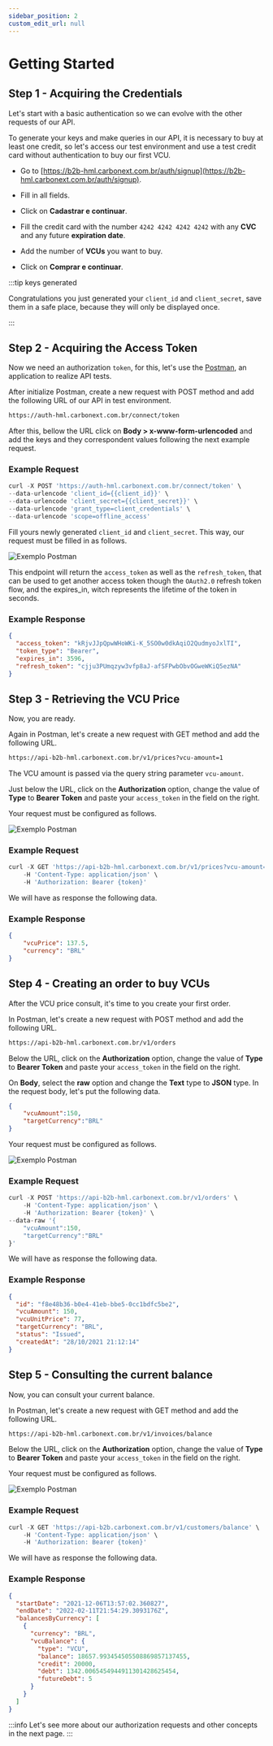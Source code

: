 ```yaml
---
sidebar_position: 2
custom_edit_url: null
---
```


# Getting Started

## Step 1 - Acquiring the Credentials

Let's start with a basic authentication so we can evolve with the other requests of our API.

To generate your keys and make queries in our API, it is necessary to buy at least one credit, so let's access our test environment and use a test credit card without authentication to buy our first VCU.

* Go to [https://b2b-hml.carbonext.com.br/auth/signup](https://b2b-hml.carbonext.com.br/auth/signup).

* Fill in all fields.

* Click on **Cadastrar e continuar**.

* Fill the credit card with the number `4242 4242 4242 4242` with any **CVC** and any future **expiration date**.

* Add the number of **VCUs** you want to buy.

* Click on **Comprar e continuar**.

:::tip keys generated

Congratulations you just generated your `client_id` and `client_secret`, save them in a safe place, because they will only be displayed once.

:::

## Step 2 - Acquiring the Access Token

Now we need an authorization `token`, for this, let's use the [Postman](https://www.postman.com/downloads/), an application to realize API tests.

After initialize Postman, create a new request with POST method and add the  following URL of our API in test environment.

```md title="BASE URL"
https://auth-hml.carbonext.com.br/connect/token
```

After this, bellow the URL click on **Body > x-www-form-urlencoded** and add the keys and they correspondent values following the next example request.

### Example Request

```javascript
curl -X POST 'https://auth-hml.carbonext.com.br/connect/token' \
--data-urlencode 'client_id={{client_id}}' \
--data-urlencode 'client_secret={{client_secret}}' \
--data-urlencode 'grant_type=client_credentials' \
--data-urlencode 'scope=offline_access'
```

Fill yours newly generated `client_id` and `client_secret`. This way, our request must be filled in as follows.

![Exemplo Postman](/img/examples/postman-1.jpg)

This endpoint will return the `access_token` as well as the `refresh_token`, that can be used to get another access token though the `OAuth2.0` refresh token flow, and the expires_in, witch represents the lifetime of the token in seconds.

### Example Response

```json
{
  "access_token": "kRjvJJpQpwWHoWKi-K_5SO0w0dkAqiO2QudmyoJxlTI",
  "token_type": "Bearer",
  "expires_in": 3596,
  "refresh_token": "cjju3PUmqzyw3vfp8aJ-afSFPwbObvOGweWKiQ5ezNA"
}
```

## Step 3 - Retrieving the VCU Price

Now, you are ready.

Again in Postman, let's create a new request with GET method and add the following URL.

```md title="BASE URL"
https://api-b2b-hml.carbonext.com.br/v1/prices?vcu-amount=1
```

The VCU amount is passed via the query string parameter `vcu-amount`.

Just below the URL, click on the **Authorization** option, change the value of **Type** to **Bearer Token** and paste your `access_token` in the field on the right.

Your request must be configured as follows.

![Exemplo Postman](/img/examples/postman-2.jpg)

### Example Request

```javascript
curl -X GET 'https://api-b2b-hml.carbonext.com.br/v1/prices?vcu-amount=1' \
    -H 'Content-Type: application/json' \
    -H 'Authorization: Bearer {token}'
```

We will have as response the following data.

### Example Response

```json
{
    "vcuPrice": 137.5,
    "currency": "BRL"
}
```

## Step 4 - Creating an order to buy VCUs

After the VCU price consult, it's time to you create your first order.

In Postman, let's create a new request with POST method and add the following URL.

```md title="BASE URL"
https://api-b2b-hml.carbonext.com.br/v1/orders
```

Below the URL, click on the **Authorization** option, change the value of **Type** to **Bearer Token** and paste your `access_token` in the field on the right.

On **Body**, select the **raw** option and change the **Text** type to **JSON** type. In the request body, let's put the following data.

```json
{
    "vcuAmount":150,
    "targetCurrency":"BRL"
}
```

Your request must be configured as follows.

![Exemplo Postman](/img/examples/postman-3.jpg)

### Example Request

```javascript
curl -X POST 'https://api-b2b-hml.carbonext.com.br/v1/orders' \
    -H 'Content-Type: application/json' \
    -H 'Authorization: Bearer {token}' \
--data-raw '{
    "vcuAmount":150,
    "targetCurrency":"BRL"
}'
```

We will have as response the following data.

### Example Response

```json
{
  "id": "f8e48b36-b0e4-41eb-bbe5-0cc1bdfc5be2",
  "vcuAmount": 150,
  "vcuUnitPrice": 77,
  "targetCurrency": "BRL",
  "status": "Issued",
  "createdAt": "28/10/2021 21:12:14"
}
```

## Step 5 - Consulting the current balance

Now, you can consult your current balance.

In Postman, let's create a new request with GET method and add the following URL.

```md title="BASE URL"
https://api-b2b-hml.carbonext.com.br/v1/invoices/balance
```

Below the URL, click on the **Authorization** option, change the value of **Type** to **Bearer Token** and paste your `access_token` in the field on the right.

Your request must be configured as follows.

![Exemplo Postman](/img/examples/postman-4.jpg)

### Example Request

```javascript
curl -X GET 'https://api-b2b.carbonext.com.br/v1/customers/balance' \
    -H 'Content-Type: application/json' \
    -H 'Authorization: Bearer {token}'
```

We will have as response the following data.

### Example Response

```json
{
  "startDate": "2021-12-06T13:57:02.360827",
  "endDate": "2022-02-11T21:54:29.3093176Z",
  "balancesByCurrency": [
    {
      "currency": "BRL",
      "vcuBalance": {
        "type": "VCU",
        "balance": 18657.993454505508869857137455,
        "credit": 20000,
        "debt": 1342.0065454944911301428625454,
        "futureDebt": 5
      }
    }
  ]
}
```

:::info
Let's see more about our authorization requests and other concepts in the next page.
:::